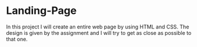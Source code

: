 # Landing-Page
In this project I will create an entire web page by using HTML and CSS. The design is given by the assignment and I will try to get as close as possible to that one.



